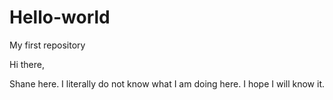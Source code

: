 # Hello-world
My first repository

Hi there,

Shane here. I literally do not know what I am doing here. I hope I will know it.
